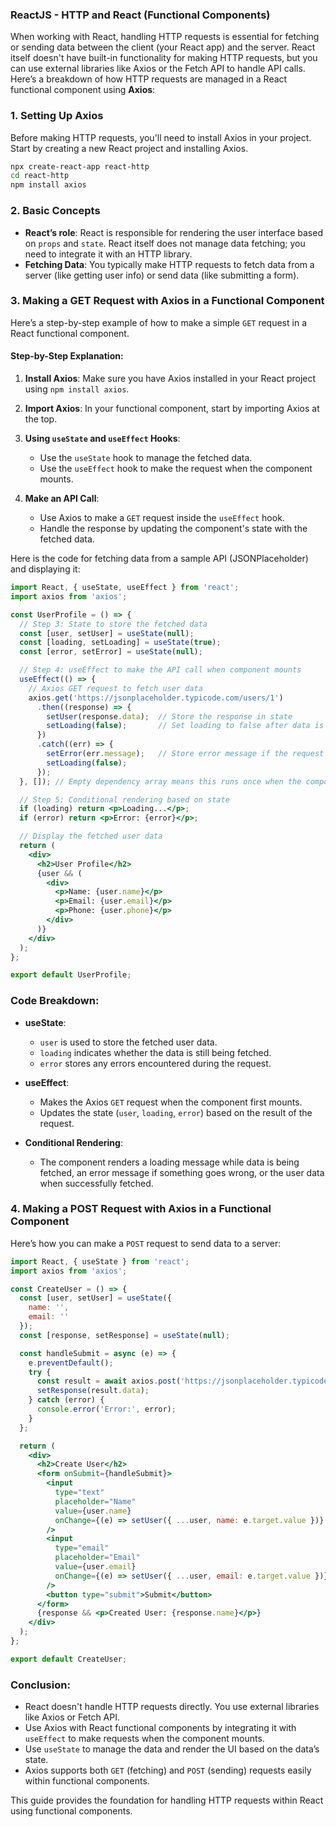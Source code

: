 ### **ReactJS - HTTP and React (Functional Components)**

When working with React, handling HTTP requests is essential for fetching or sending data between the client (your React app) and the server. React itself doesn't have built-in functionality for making HTTP requests, but you can use external libraries like Axios or the Fetch API to handle API calls. Here’s a breakdown of how HTTP requests are managed in a React functional component using **Axios**:

### **1. Setting Up Axios**
Before making HTTP requests, you'll need to install Axios in your project. Start by creating a new React project and installing Axios.

```bash
npx create-react-app react-http
cd react-http
npm install axios
```

### **2. Basic Concepts**
- **React’s role**: React is responsible for rendering the user interface based on `props` and `state`. React itself does not manage data fetching; you need to integrate it with an HTTP library.
- **Fetching Data**: You typically make HTTP requests to fetch data from a server (like getting user info) or send data (like submitting a form).

### **3. Making a GET Request with Axios in a Functional Component**
Here’s a step-by-step example of how to make a simple `GET` request in a React functional component.

#### **Step-by-Step Explanation**:

1. **Install Axios**: Make sure you have Axios installed in your React project using `npm install axios`.

2. **Import Axios**: In your functional component, start by importing Axios at the top.

3. **Using `useState` and `useEffect` Hooks**:
   - Use the `useState` hook to manage the fetched data.
   - Use the `useEffect` hook to make the request when the component mounts.

4. **Make an API Call**:
   - Use Axios to make a `GET` request inside the `useEffect` hook.
   - Handle the response by updating the component's state with the fetched data.

Here is the code for fetching data from a sample API (JSONPlaceholder) and displaying it:

```jsx
import React, { useState, useEffect } from 'react';
import axios from 'axios';

const UserProfile = () => {
  // Step 3: State to store the fetched data
  const [user, setUser] = useState(null);
  const [loading, setLoading] = useState(true);
  const [error, setError] = useState(null);

  // Step 4: useEffect to make the API call when component mounts
  useEffect(() => {
    // Axios GET request to fetch user data
    axios.get('https://jsonplaceholder.typicode.com/users/1')
      .then((response) => {
        setUser(response.data);  // Store the response in state
        setLoading(false);       // Set loading to false after data is fetched
      })
      .catch((err) => {
        setError(err.message);   // Store error message if the request fails
        setLoading(false);
      });
  }, []); // Empty dependency array means this runs once when the component mounts

  // Step 5: Conditional rendering based on state
  if (loading) return <p>Loading...</p>;
  if (error) return <p>Error: {error}</p>;

  // Display the fetched user data
  return (
    <div>
      <h2>User Profile</h2>
      {user && (
        <div>
          <p>Name: {user.name}</p>
          <p>Email: {user.email}</p>
          <p>Phone: {user.phone}</p>
        </div>
      )}
    </div>
  );
};

export default UserProfile;
```

### **Code Breakdown**:
- **useState**: 
  - `user` is used to store the fetched user data.
  - `loading` indicates whether the data is still being fetched.
  - `error` stores any errors encountered during the request.
  
- **useEffect**:
  - Makes the Axios `GET` request when the component first mounts.
  - Updates the state (`user`, `loading`, `error`) based on the result of the request.

- **Conditional Rendering**: 
  - The component renders a loading message while data is being fetched, an error message if something goes wrong, or the user data when successfully fetched.

### **4. Making a POST Request with Axios in a Functional Component**
Here’s how you can make a `POST` request to send data to a server:

```jsx
import React, { useState } from 'react';
import axios from 'axios';

const CreateUser = () => {
  const [user, setUser] = useState({
    name: '',
    email: ''
  });
  const [response, setResponse] = useState(null);

  const handleSubmit = async (e) => {
    e.preventDefault();
    try {
      const result = await axios.post('https://jsonplaceholder.typicode.com/users', user);
      setResponse(result.data);
    } catch (error) {
      console.error('Error:', error);
    }
  };

  return (
    <div>
      <h2>Create User</h2>
      <form onSubmit={handleSubmit}>
        <input
          type="text"
          placeholder="Name"
          value={user.name}
          onChange={(e) => setUser({ ...user, name: e.target.value })}
        />
        <input
          type="email"
          placeholder="Email"
          value={user.email}
          onChange={(e) => setUser({ ...user, email: e.target.value })}
        />
        <button type="submit">Submit</button>
      </form>
      {response && <p>Created User: {response.name}</p>}
    </div>
  );
};

export default CreateUser;
```

### **Conclusion**:
- React doesn't handle HTTP requests directly. You use external libraries like Axios or Fetch API.
- Use Axios with React functional components by integrating it with `useEffect` to make requests when the component mounts.
- Use `useState` to manage the data and render the UI based on the data’s state.
- Axios supports both `GET` (fetching) and `POST` (sending) requests easily within functional components. 

This guide provides the foundation for handling HTTP requests within React using functional components.